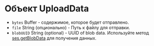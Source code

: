 # Объект UploadData

* `bytes` Buffer - содержимое, которое будет отправлено.
* `file` String (опционально) - Путь к файлу для отправки.
* `blobUUID` String (optional) - UUID of blob data. Используйте метод [ses.getBlobData](../session.md#sesgetblobdataidentifier) для получения данных.
